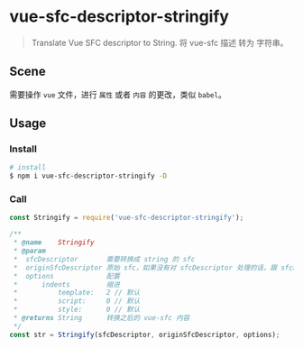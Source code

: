 # vue-sfc-descriptor-stringify

> Translate Vue SFC descriptor to String.
> 将 vue-sfc 描述 转为 字符串。

## Scene

需要操作 `vue` 文件，进行 `属性` 或者 `内容` 的更改，类似 `babel`。

## Usage

### Install

```bash
# install
$ npm i vue-sfc-descriptor-stringify -D
```

### Call

```js
const Stringify = require('vue-sfc-descriptor-stringify');

/**
 * @name    Stringify
 * @param
 *  sfcDescriptor       需要转换成 string 的 sfc
 *  originSfcDescriptor 原始 sfc，如果没有对 sfcDescriptor 处理的话，跟 sfcDescriptor 是一样的
 *  options             配置
 *      indents         缩进
 *          template:   2 // 默认
 *          script:     0 // 默认
 *          style:      0 // 默认
 * @returns String      转换之后的 vue-sfc 内容
 */
const str = Stringify(sfcDescriptor, originSfcDescriptor, options);
```
